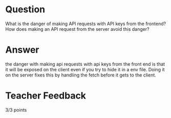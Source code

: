 # Question

What is the danger of making API requests with API keys from the frontend? How does making an API request from the server avoid this danger?

# Answer
the danger with making api requests with api keys from the front end is that it will be exposed on the client even if you try to hide it in a env file. Doing it on the server fixes this by handling the fetch before it gets to the client.
# Teacher Feedback

3/3 points